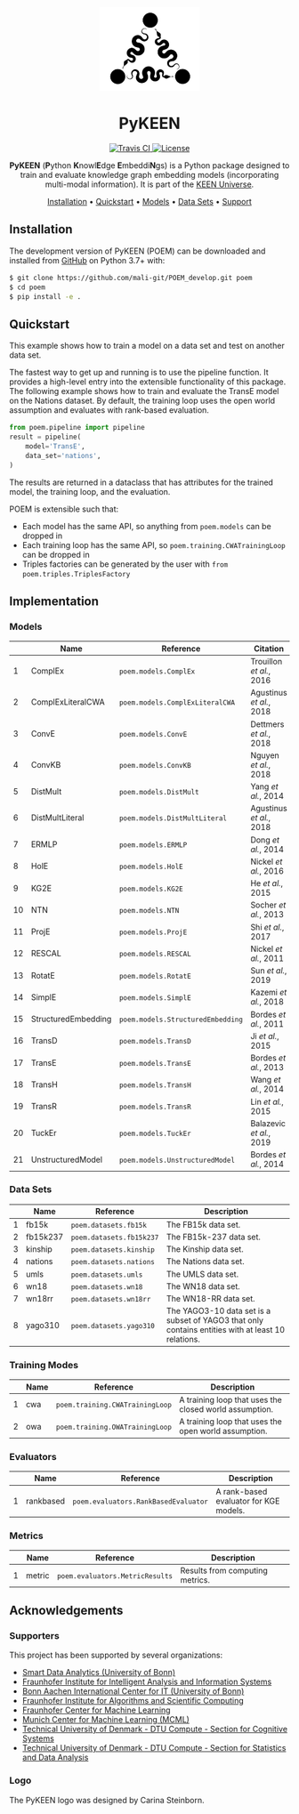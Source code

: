 <p align="center">
  <img src="docs/source/logo.png" height="150">
</p>

<h1 align="center">
  PyKEEN
</h1>

<p align="center">
  <a href="https://travis-ci.com/mali-git/POEM_develop">
    <img src="https://travis-ci.com/mali-git/POEM_develop.svg?token=2tyMYiCcZbjqYscNWXwZ&branch=master"
         alt="Travis CI">
  </a>  
         
  <a href='https://opensource.org/licenses/MIT'>
    <img src='https://img.shields.io/badge/License-MIT-blue.svg' alt='License'/>
  </a>
</p>
  
<p align="center">
    <b>PyKEEN</b> (<b>P</b>ython <b>K</b>nowl<b>E</b>dge <b>E</b>mbeddi<b>N</b>gs) is a Python package designed to
    train and evaluate knowledge graph embedding models (incorporating multi-modal information). It is part of the
    <a href="https://github.com/SmartDataAnalytics/PyKEEN">KEEN Universe</a>.
</p>

<p align="center">
  <a href="#installation">Installation</a> •
  <a href="#quickstart">Quickstart</a> •
  <a href="#models">Models</a> •
  <a href="#datasets">Data Sets</a> •
  <a href="#supporters">Support</a>
</p>


## Installation

The development version of PyKEEN (POEM) can be downloaded and installed from 
[GitHub](https://github.com/mali-git/POEM_develop) on Python 3.7+ with:

```bash
$ git clone https://github.com/mali-git/POEM_develop.git poem
$ cd poem
$ pip install -e .
```

## Quickstart

This example shows how to train a model on a data set and test on another data set.

The fastest way to get up and running is to use the pipeline function. It
provides a high-level entry into the extensible functionality of this package.
The following example shows how to train and evaluate the TransE model on the
Nations dataset. By default, the training loop uses the open world assumption
and evaluates with rank-based evaluation.

```python
from poem.pipeline import pipeline
result = pipeline(
    model='TransE',
    data_set='nations',
)
```

The results are returned in a dataclass that has attributes for the trained
model, the training loop, and the evaluation.

POEM is extensible such that:

- Each model has the same API, so anything from ``poem.models`` can be dropped in
- Each training loop has the same API, so ``poem.training.CWATrainingLoop`` can be dropped in
- Triples factories can be generated by the user with ``from poem.triples.TriplesFactory``

## Implementation

### Models

|    | Name                | Reference                         | Citation                 |
|----|---------------------|-----------------------------------|--------------------------|
|  1 | ComplEx             | `poem.models.ComplEx`             | Trouillon *et al.*, 2016 |
|  2 | ComplExLiteralCWA   | `poem.models.ComplExLiteralCWA`   | Agustinus *et al.*, 2018 |
|  3 | ConvE               | `poem.models.ConvE`               | Dettmers *et al.*, 2018  |
|  4 | ConvKB              | `poem.models.ConvKB`              | Nguyen *et al.*, 2018    |
|  5 | DistMult            | `poem.models.DistMult`            | Yang *et al.*, 2014      |
|  6 | DistMultLiteral     | `poem.models.DistMultLiteral`     | Agustinus *et al.*, 2018 |
|  7 | ERMLP               | `poem.models.ERMLP`               | Dong *et al.*, 2014      |
|  8 | HolE                | `poem.models.HolE`                | Nickel *et al.*, 2016    |
|  9 | KG2E                | `poem.models.KG2E`                | He *et al.*, 2015        |
| 10 | NTN                 | `poem.models.NTN`                 | Socher *et al.*, 2013    |
| 11 | ProjE               | `poem.models.ProjE`               | Shi *et al.*, 2017       |
| 12 | RESCAL              | `poem.models.RESCAL`              | Nickel *et al.*, 2011    |
| 13 | RotatE              | `poem.models.RotatE`              | Sun *et al.*, 2019       |
| 14 | SimplE              | `poem.models.SimplE`              | Kazemi *et al.*, 2018    |
| 15 | StructuredEmbedding | `poem.models.StructuredEmbedding` | Bordes *et al.*, 2011    |
| 16 | TransD              | `poem.models.TransD`              | Ji *et al.*, 2015        |
| 17 | TransE              | `poem.models.TransE`              | Bordes *et al.*, 2013    |
| 18 | TransH              | `poem.models.TransH`              | Wang *et al.*, 2014      |
| 19 | TransR              | `poem.models.TransR`              | Lin *et al.*, 2015       |
| 20 | TuckEr              | `poem.models.TuckEr`              | Balazevic *et al.*, 2019 |
| 21 | UnstructuredModel   | `poem.models.UnstructuredModel`   | Bordes *et al.*, 2014    |

### Data Sets

|    | Name     | Reference                | Description                                                                                        |
|----|----------|--------------------------|----------------------------------------------------------------------------------------------------|
|  1 | fb15k    | `poem.datasets.fb15k`    | The FB15k data set.                                                                                |
|  2 | fb15k237 | `poem.datasets.fb15k237` | The FB15k-237 data set.                                                                            |
|  3 | kinship  | `poem.datasets.kinship`  | The Kinship data set.                                                                              |
|  4 | nations  | `poem.datasets.nations`  | The Nations data set.                                                                              |
|  5 | umls     | `poem.datasets.umls`     | The UMLS data set.                                                                                 |
|  6 | wn18     | `poem.datasets.wn18`     | The WN18 data set.                                                                                 |
|  7 | wn18rr   | `poem.datasets.wn18rr`   | The WN18-RR data set.                                                                              |
|  8 | yago310  | `poem.datasets.yago310`  | The YAGO3-10 data set is a subset of YAGO3 that only contains entities with at least 10 relations. |

### Training Modes

|    | Name   | Reference                       | Description                                            |
|----|--------|---------------------------------|--------------------------------------------------------|
|  1 | cwa    | `poem.training.CWATrainingLoop` | A training loop that uses the closed world assumption. |
|  2 | owa    | `poem.training.OWATrainingLoop` | A training loop that uses the open world assumption.   |

### Evaluators

|    | Name      | Reference                            | Description                            |
|----|-----------|--------------------------------------|----------------------------------------|
|  1 | rankbased | `poem.evaluators.RankBasedEvaluator` | A rank-based evaluator for KGE models. |

### Metrics

|    | Name   | Reference                       | Description                     |
|----|--------|---------------------------------|---------------------------------|
|  1 | metric | `poem.evaluators.MetricResults` | Results from computing metrics. |

## Acknowledgements

### Supporters

This project has been supported by several organizations:

- [Smart Data Analytics (University of Bonn)](http://sda.cs.uni-bonn.de)
- [Fraunhofer Institute for Intelligent Analysis and Information Systems](https://www.iais.fraunhofer.de)
- [Bonn Aachen International Center for IT (University of Bonn)](http://www.b-it-center.de)
- [Fraunhofer Institute for Algorithms and Scientific Computing](https://www.scai.fraunhofer.de)
- [Fraunhofer Center for Machine Learning](https://www.cit.fraunhofer.de/de/zentren/maschinelles-lernen.html)
- [Munich Center for Machine Learning (MCML)](https://mcml.ai/)
- [Technical University of Denmark - DTU Compute - Section for Cognitive Systems](https://www.compute.dtu.dk/english/research/research-sections/cogsys)
- [Technical University of Denmark - DTU Compute - Section for Statistics and Data Analysis](https://www.compute.dtu.dk/english/research/research-sections/stat)

### Logo

The PyKEEN logo was designed by Carina Steinborn.
